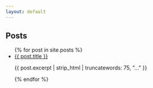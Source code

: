 ```yaml
---
layout: default
---
```


<h2>Posts</h2>
<ul>
{% for post in site.posts %}
  <li>
    <a href="{{ post.url }}">{{ post.title }}</a>
    <p>{{ post.excerpt | strip_html | truncatewords: 75, "..." }}</p>
  </li>
{% endfor %}
</ul>
